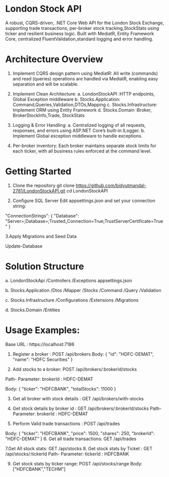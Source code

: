 London Stock API
======================
A robust, CQRS-driven, .NET Core Web API for the London Stock Exchange, supporting trade transactions, per-broker stock tracking,StockStats using ticker and resilient business logic. 
Built with MediatR, Entity Framework Core, centralized FluentValidation,standard logging and error handling.

Architecture Overview
=======================
1. Implement CQRS design pattern using MediatR: All write (commands) and read (queries) operations are handled via MediatR, enabling easy separation and will be scalable.
2. Implement Clean Architecture:
    a. LondonStockAPI :HTTP endpoints, Global Exception middleware
	b. Stocks.Application: Command,Queries,Validation,DTOs,Mapping
	c. Stocks.Infrastructure: Implement ORM using Entity Framework 
	d. Stocks.Domain :Broker, BrokerStockInfo,Trade, StockStats
3. Logging & Error Handling:
   a. Centralized logging of all requests, responses, and errors using ASP.NET Core’s built-in ILogger.
   b. Implement Global exception middleware to handle exceptions.
   
4. Per-broker inventory: Each broker maintains separate stock limits for each ticker, with all business rules enforced at the command level.
   

Getting Started
====================
1. Clone the repository
  git clone https://github.com/bidyutmandal-2781/LondonStockAPI.git
  cd LondonStockAPI

2. Configure SQL Server 
Edit appsettings.json and set your connection string:

"ConnectionStrings": {
  "Database": "Server=<ServerName>;Database=<DatabaseName>;Trusted_Connection=True;TrustServerCertificate=True"
}

3.Apply Migrations and Seed Data

Update-Database

Solution Structure
====================

a. LondonStockApi
/Controllers
/Exceptions
appsettings.json

b. Stocks.Application
/Dtos
/Mapper
/Stocks
  /Command
  /Query
/Validation

c. Stocks.Infrastructure
/Configurations
/Extensions
/Migrations

d. Stocks.Domain
/Entities

Usage Examples:
=====================
Base URL : https://localhost:7186 


1. Register a broker : POST /api/brokers
Body:
{ "id": "HDFC-DEMAT", "name": "HDFC Securities" }

2. Add stocks to a broker: POST /api/brokers/:brokerId/stocks

Path- Parameter: 
brokerId : HDFC-DEMAT

Body:
{
  "ticker": "HDFCBANK",
  "totalStocks": 11000
}

3. Get all broker with stock details : GET /api/brokers/with-stocks
4. Get stock details by broker id : GET /api/brokers/:brokerId/stocks
Path- Parameter: 
brokerId : HDFC-DEMAT

5. Perform Valid trade transactions : POST /api/trades

Body:
{
  "ticker": "HDFCBANK",
  "price": 1500,
  "shares": 250,
  "brokerId": "HDFC-DEMAT"
}
6. Get all trade transactions: GET /api/trades

7.Get All stock stats: GET /api/stocks
8. Get stock stats by Ticket : GET /api/stocks/:tickerId
Path- Parameter: 
tickerId : HDFCBANK

9. Get stock stats by ticker range: POST /api/stocks/range
Body:
["HDFCBANK","TECHM"]






	
   
